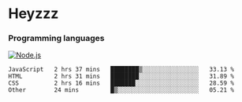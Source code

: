 # Heyzzz  

### Programming languages  

[![Node.js](https://img.shields.io/badge/-Node.js-262626?style=for-the-badge)](https://nodejs.org/ru)

<!--START_SECTION:waka-->

```text
JavaScript   2 hrs 37 mins   ████████▒░░░░░░░░░░░░░░░░   33.13 %
HTML         2 hrs 31 mins   ████████░░░░░░░░░░░░░░░░░   31.89 %
CSS          2 hrs 16 mins   ███████░░░░░░░░░░░░░░░░░░   28.59 %
Other        24 mins         █▒░░░░░░░░░░░░░░░░░░░░░░░   05.21 %
```

<!--END_SECTION:waka-->
